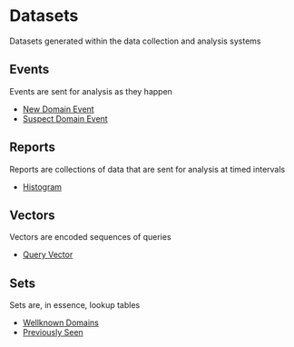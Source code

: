 # Datasets
Datasets generated within the data collection and analysis systems

## Events

Events are sent for analysis as they happen

- [New Domain Event](NewDomainEvent.md)
- [Suspect Domain Event](SuspectDomainEvent.md)

## Reports

Reports are collections of data that are sent for analysis at timed intervals

- [Histogram](HistogramReport.md)

## Vectors

Vectors are encoded sequences of queries

- [Query Vector](QueryVector.md)

## Sets

Sets are, in essence, lookup tables

- [Wellknown Domains](WellknownDomainsSet.md)
- [Previously Seen](PreviouslySeenSet.md)

